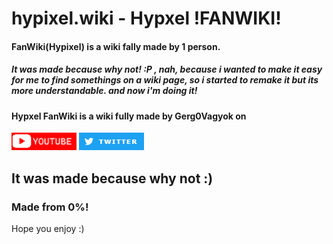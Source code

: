 
# hypixel.wiki - Hypxel !FANWIKI!

#### FanWiki(Hypixel) is a wiki fally made by 1 person.
#####     It was made because why not! :P , nah, because i wanted to make it easy for me to find somethings on a wiki       page, so i started to remake it but its more understandable. and now i'm doing it! 

#### Hypxel FanWiki is a wiki fully made by Gerg0Vagyok on 
[![youtube](https://github.com/fanwiki/Hypixel.Wiki/blob/main/resources/youtube.png)](https://www.youtube.com/@Gerg0Vagyok)
[![twitter](https://github.com/fanwiki/Hypixel.Wiki/blob/main/resources/twitter.png)](https://www.twitter.com/Gerg0Vagyok)


## It was made because why not :)
### Made from 0%!

Hope you enjoy :)
